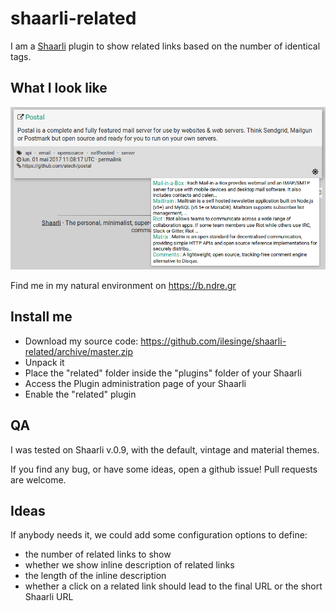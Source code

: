 # shaarli-related
I am a [Shaarli](https://github.com/shaarli/Shaarli) plugin to show related links based on the number of identical tags.

## What I look like
![Screenshot of Shaarli related plugin](screenshot.png)

Find me in my natural environment on https://b.ndre.gr

## Install me
- Download my source code: https://github.com/ilesinge/shaarli-related/archive/master.zip
- Unpack it
- Place the "related" folder inside the "plugins" folder of your Shaarli
- Access the Plugin administration page of your Shaarli
- Enable the "related" plugin

## QA
I was tested on Shaarli v.0.9, with the default, vintage and material themes.

If you find any bug, or have some ideas, open a github issue! Pull requests are welcome.

## Ideas
If anybody needs it, we could add some configuration options to define:
- the number of related links to show
- whether we show inline description of related links
- the length of the inline description
- whether a click on a related link should lead to the final URL or the short Shaarli URL
